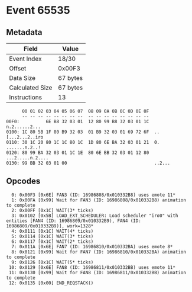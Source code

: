 # Event 65535

## Metadata

| Field           | Value    |
|-----------------|----------|
| Event Index     | 18/30    |
| Offset          | 0x00F3   |
| Data Size       | 67 bytes |
| Calculated Size | 67 bytes |
| Instructions    | 13       |

```
      00 01 02 03 04 05 06 07  08 09 0A 0B 0C 0D 0E 0F
      -- -- -- -- -- -- -- --  -- -- -- -- -- -- -- --
00F0:          6E B8 32 03 01  12 80 99 B8 32 03 01 1C     n.2......2...
0100: 1C 80 5B 1F 80 B9 32 03  01 B9 32 03 01 69 72 6F  ..[...2...2..iro
0110: 30 1C 20 80 1C 1C 80 1C  1D 80 6E BA 32 03 01 21  0. .......n.2..!
0120: 80 99 BA 32 03 01 1C 1E  80 6E BB 32 03 01 12 80  ...2.....n.2....
0130: 99 BB 32 03 01 00                                 ..2...          
```

## Opcodes

```
  0: 0x00F3 [0x6E] FAN3 (ID: 16986808/0x010332B8) uses emote 11*
  1: 0x00FA [0x99] Wait for FAN3 (ID: 16986808/0x010332B8) animation to complete
  2: 0x00FF [0x1C] WAIT(3* ticks)
  3: 0x0102 [0x5B] LOAD_EXT_SCHEDULER: Load scheduler "iro0" with entities [FAN4 (ID: 16986809/0x010332B9), FAN4 (ID: 16986809/0x010332B9)], work=1328*
  4: 0x0111 [0x1C] WAIT(4* ticks)
  5: 0x0114 [0x1C] WAIT(3* ticks)
  6: 0x0117 [0x1C] WAIT(2* ticks)
  7: 0x011A [0x6E] FAN7 (ID: 16986810/0x010332BA) uses emote 8*
  8: 0x0121 [0x99] Wait for FAN7 (ID: 16986810/0x010332BA) animation to complete
  9: 0x0126 [0x1C] WAIT(5* ticks)
 10: 0x0129 [0x6E] FAN8 (ID: 16986811/0x010332BB) uses emote 11*
 11: 0x0130 [0x99] Wait for FAN8 (ID: 16986811/0x010332BB) animation to complete
 12: 0x0135 [0x00] END_REQSTACK()
```
